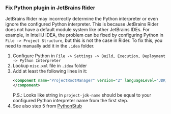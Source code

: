 ﻿### Fix Python plugin in JetBrains Rider

JetBrains Rider may incorrectly determine the Python interpreter or even ignore the configured Python interpreter. 
This is because JetBrains Rider does not have a default module system like other JetBrains IDEs. 
For example, in IntelliJ IDEA, the problem can be fixed by configuring Python in `File -> Project Structure`, 
but this is not the case in Rider. To fix this, you need to manually add it in the `.idea` folder.

1. Configure Python in `File -> Settings -> Build, Execution, Deployment -> Python Interpreter` 
2. Lookup `misc.xml` file in `.idea` folder
3. Add at least the following lines in it:
   ```xml
   <component name="ProjectRootManager" version="2" languageLevel="JDK_19" project-jdk-name="Python 3.11" project-jdk-type="Python SDK">
   </component>
   ```
   P.S.: Looks like string in `project-jdk-name` should be equal to your 
   configured Python interpreter name from the first step.
4. See also step 5 from [PythonStub](../Unreal/PythonStub.MD)